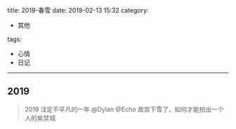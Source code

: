 title: 2019-春雪
date: 2019-02-13 15:32
category:

- 其他

tags:

- 心情
- 日记

------

## 2019
<!-- more -->
> 2019 注定不平凡的一年 @Dylan @Echo
> 故宫下雪了，如何才能拍出一个人的紫禁城
